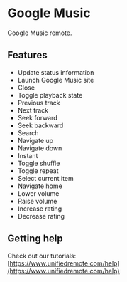 # Google Music
Google Music remote.

## Features
*  Update status information
*  Launch Google Music site
*  Close
*  Toggle playback state
*  Previous track
*  Next track
*  Seek forward
*  Seek backward
*  Search
*  Navigate up
*  Navigate down
*  Instant
*  Toggle shuffle
*  Toggle repeat
*  Select current item
*  Navigate home
*  Lower volume
*  Raise volume
*  Increase rating
*  Decrease rating

## Getting help
Check out our tutorials: <br>
[https://www.unifiedremote.com/help](https://www.unifiedremote.com/help)
